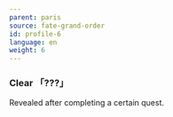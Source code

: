 ```yaml
---
parent: paris
source: fate-grand-order
id: profile-6
language: en
weight: 6
---
```


### Clear 「???」

Revealed after completing a certain quest.
